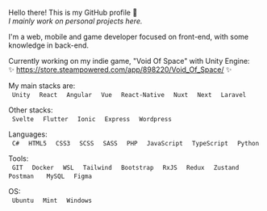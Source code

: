 Hello there! This is my GitHub profile 👋 <br>
*I mainly work on personal projects here.*

I'm a web, mobile and game developer focused on front-end, with some knowledge in back-end.

Currently working on my indie game, "Void Of Space" with Unity Engine: <br>
✨ https://store.steampowered.com/app/898220/Void_Of_Space/ ✨

My main stacks are: <br>
`  Unity  ` `  React  `  `  Angular  ` `  Vue  `  `  React-Native  ` `  Nuxt  ` `  Next  ` `  Laravel  `

Other stacks: <br>
`  Svelte  ` `  Flutter  ` `  Ionic  ` `  Express  ` `  Wordpress  `

Languages: <br>
`  C#  ` `  HTML5  ` `  CSS3  ` `  SCSS  ` `  SASS  ` `  PHP  ` `  JavaScript  ` `  TypeScript  ` `  Python  ` 

Tools: <br>
`  GIT  ` `  Docker  ` `  WSL  ` `  Tailwind  ` `  Bootstrap  ` `  RxJS  ` `  Redux  ` `  Zustand  ` `  Postman   ` `  MySQL  ` `  Figma  `

OS: <br>
`  Ubuntu  ` `  Mint  ` `  Windows  `


<!--
**JheyMurasaki/JheyMurasaki** is a ✨ _special_ ✨ repository because its `README.md` (this file) appears on your GitHub profile.

Here are some ideas to get you started:

- 🔭 I’m currently working on ...
- 🌱 I’m currently learning ...
- 👯 I’m looking to collaborate on ...
- 🤔 I’m looking for help with ...
- 💬 Ask me about ...
- 📫 How to reach me: ...
- 😄 Pronouns: ...
- ⚡ Fun fact: ...
-->

